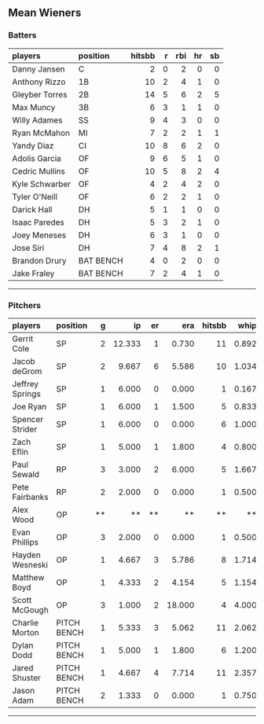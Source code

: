 ## Mean Wieners

### Batters

 
|players        |position  | hitsbb|  r| rbi| hr| sb| 
|:--------------|:---------|------:|--:|---:|--:|--:| 
|Danny Jansen   |C         |      2|  0|   2|  0|  0| 
|Anthony Rizzo  |1B        |     10|  2|   4|  1|  0| 
|Gleyber Torres |2B        |     14|  5|   6|  2|  5| 
|Max Muncy      |3B        |      6|  3|   1|  1|  0| 
|Willy Adames   |SS        |      9|  4|   3|  0|  0| 
|Ryan McMahon   |MI        |      7|  2|   2|  1|  1| 
|Yandy Diaz     |CI        |     10|  8|   6|  2|  0| 
|Adolis Garcia  |OF        |      9|  6|   5|  1|  0| 
|Cedric Mullins |OF        |     10|  5|   8|  2|  4| 
|Kyle Schwarber |OF        |      4|  2|   4|  2|  0| 
|Tyler O'Neill  |OF        |      6|  2|   2|  1|  0| 
|Darick Hall    |DH        |      5|  1|   1|  0|  0| 
|Isaac Paredes  |DH        |      5|  3|   2|  1|  0| 
|Joey Meneses   |DH        |      6|  3|   1|  0|  0| 
|Jose Siri      |DH        |      7|  4|   8|  2|  1| 
|Brandon Drury  |BAT BENCH |      4|  0|   2|  0|  0| 
|Jake Fraley    |BAT BENCH |      7|  2|   4|  1|  0| 

* * *

### Pitchers

 
|players         |position    |  g|     ip| er|    era| hitsbb|  whip| so|  w| sv| 
|:---------------|:-----------|--:|------:|--:|------:|------:|-----:|--:|--:|--:| 
|Gerrit Cole     |SP          |  2| 12.333|  1|  0.730|     11| 0.892| 19|  2|  0| 
|Jacob deGrom    |SP          |  2|  9.667|  6|  5.586|     10| 1.034| 18|  1|  0| 
|Jeffrey Springs |SP          |  1|  6.000|  0|  0.000|      1| 0.167| 12|  1|  0| 
|Joe Ryan        |SP          |  1|  6.000|  1|  1.500|      5| 0.833|  6|  1|  0| 
|Spencer Strider |SP          |  1|  6.000|  0|  0.000|      6| 1.000|  9|  1|  0| 
|Zach Eflin      |SP          |  1|  5.000|  1|  1.800|      4| 0.800|  5|  1|  0| 
|Paul Sewald     |RP          |  3|  3.000|  2|  6.000|      5| 1.667|  2|  1|  0| 
|Pete Fairbanks  |RP          |  2|  2.000|  0|  0.000|      1| 0.500|  0|  0|  0| 
|Alex Wood       |OP          | **|     **| **|     **|     **|    **| **| **| **| 
|Evan Phillips   |OP          |  3|  2.000|  0|  0.000|      1| 0.500|  0|  0|  1| 
|Hayden Wesneski |OP          |  1|  4.667|  3|  5.786|      8| 1.714|  4|  0|  0| 
|Matthew Boyd    |OP          |  1|  4.333|  2|  4.154|      5| 1.154|  3|  0|  0| 
|Scott McGough   |OP          |  3|  1.000|  2| 18.000|      4| 4.000|  1|  0|  1| 
|Charlie Morton  |PITCH BENCH |  1|  5.333|  3|  5.062|     11| 2.062|  1|  1|  0| 
|Dylan Dodd      |PITCH BENCH |  1|  5.000|  1|  1.800|      6| 1.200|  3|  1|  0| 
|Jared Shuster   |PITCH BENCH |  1|  4.667|  4|  7.714|     11| 2.357|  1|  0|  0| 
|Jason Adam      |PITCH BENCH |  2|  1.333|  0|  0.000|      1| 0.750|  0|  0|  0| 


* * *


